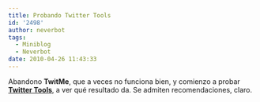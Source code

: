```yaml
---
title: Probando Twitter Tools
id: '2498'
author: neverbot
tags:
  - Miniblog
  - Neverbot
date: 2010-04-26 11:43:33
---
```


Abandono **TwitMe**, que a veces no funciona bien, y comienzo a probar [**Twitter Tools**](http://alexking.org/projects/wordpress/readme?project=twitter-tools), a ver qué resultado da. Se admiten recomendaciones, claro.